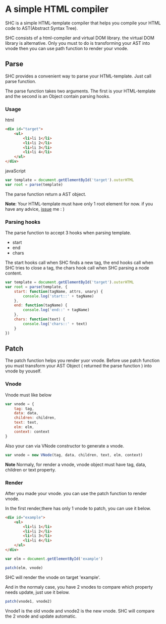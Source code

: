 # A simple HTML compiler
SHC is a simple HTML-template compiler that helps you compile your HTML code to AST(Abstract Syntax Tree).

SHC consists of a html-compiler and virtual DOM library. the virtual DOM library is alternative. Only you must to do is transforming your AST into vnode then you can use path function
to render your vnode.

## Parse
SHC provides a convenient way to parse your HTML-template. Just call parse function.

The parse function takes two arguments. The first is your HTML-template and the second is an Object contain parsing hooks.

### Usage
html 
``` html
<div id="target">
    <ul>
        <li>li 1</li>
        <li>li 2</li>
        <li>li 3</li>
        <li>li 4</li>
    </ul>
</div>
```

javaScript
``` javaScript
var template = document.getElementById('target').outerHTML
var root = parse(template)
```

The parse function return a AST object. 

**Note**: Your HTML-template must have only 1 root element for now. if you have any advice, [issue](https://github.com/hnzhangyang/SHC/issues) me : )

### Parsing hooks
The parse function to accept 3 hooks when parsing template. 
 - start
 - end 
 - chars

The start hooks call when SHC finds a new tag, the end hooks call when SHC tries to close a tag, the chars hook call when SHC parsing a node content.

``` javaScript
var template = document.getElementById('target').outerHTML
var root = parse(template, {
    start: function(tagName, attrs, unary) {
        console.log('start::' + tagName)
    },
    end: function(tagName) {
        console.log('end::' + tagName)
    },
    chars: function(text) {
        console.log('chars::' + text)
    }
})
```

## Patch
The patch function helps you render yuor vnode. Before use patch function you must transform your AST Object ( returned the parse function ) into vnode by youself.

### Vnode
Vnode must like below

``` javaScript
var vnode = {
    tag: tag,
    data: data,
    children: children,
    text: text,
    elm: elm,
    context: context
}
```
Also your can via VNode constructor to generate a vnode.

``` javaScript
var vnode = new VNode(tag, data, children, text, elm, context)
```
**Note** Normaly, for render a vnode, vnode object must have tag, data, children or text property. 

### Render
After you made your vnode. you can use the patch function to render vnode.

In the first render,there has only 1 vnode to patch, you can use it below.

``` html
<div id="example">
    <ul>
        <li>li 1</li>
        <li>li 2</li>
        <li>li 3</li>
        <li>li 4</li>
    </ul>
</div>
```

``` javaScript
var elm = document.getElementById('example')

patch(elm, vnode)
```

SHC will render the vnode on target 'example'.

And in the normaly case, you have 2 vnodes to compare which property needs update, just use it below.

``` javaScript
patch(vnode1, vnode2)
```
Vnode1 is the old vnode and vnode2 is the new vnode. SHC will compare the 2 vnode and update automatic.
